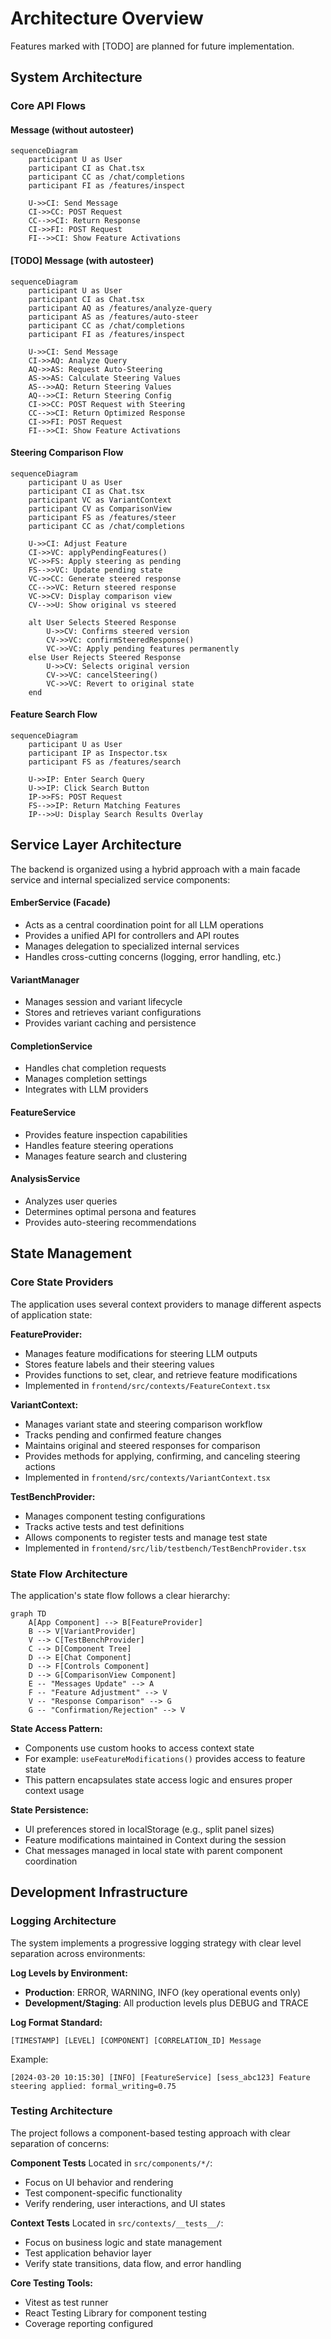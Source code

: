 # Architecture Overview

Features marked with [TODO] are planned for future implementation.

## System Architecture

### Core API Flows 

#### Message (without autosteer)
```mermaid
sequenceDiagram
    participant U as User
    participant CI as Chat.tsx
    participant CC as /chat/completions
    participant FI as /features/inspect
    
    U->>CI: Send Message
    CI->>CC: POST Request
    CC-->>CI: Return Response
    CI->>FI: POST Request
    FI-->>CI: Show Feature Activations
```

#### [TODO] Message (with autosteer)
```mermaid
sequenceDiagram
    participant U as User
    participant CI as Chat.tsx
    participant AQ as /features/analyze-query
    participant AS as /features/auto-steer
    participant CC as /chat/completions
    participant FI as /features/inspect
    
    U->>CI: Send Message
    CI->>AQ: Analyze Query
    AQ->>AS: Request Auto-Steering
    AS->>AS: Calculate Steering Values
    AS-->>AQ: Return Steering Values
    AQ-->>CI: Return Steering Config
    CI->>CC: POST Request with Steering
    CC-->>CI: Return Optimized Response
    CI->>FI: POST Request
    FI-->>CI: Show Feature Activations
```

#### Steering Comparison Flow
```mermaid
sequenceDiagram
    participant U as User
    participant CI as Chat.tsx
    participant VC as VariantContext
    participant CV as ComparisonView
    participant FS as /features/steer 
    participant CC as /chat/completions
    
    U->>CI: Adjust Feature
    CI->>VC: applyPendingFeatures()
    VC->>FS: Apply steering as pending
    FS-->>VC: Update pending state
    VC->>CC: Generate steered response
    CC-->>VC: Return steered response
    VC->>CV: Display comparison view
    CV-->>U: Show original vs steered
    
    alt User Selects Steered Response
        U->>CV: Confirms steered version
        CV->>VC: confirmSteeredResponse()
        VC->>VC: Apply pending features permanently
    else User Rejects Steered Response
        U->>CV: Selects original version
        CV->>VC: cancelSteering()
        VC->>VC: Revert to original state
    end
```

#### Feature Search Flow
```mermaid
sequenceDiagram
    participant U as User
    participant IP as Inspector.tsx
    participant FS as /features/search
    
    U->>IP: Enter Search Query
    U->>IP: Click Search Button
    IP->>FS: POST Request
    FS-->>IP: Return Matching Features
    IP-->>U: Display Search Results Overlay
```

## Service Layer Architecture
The backend is organized using a hybrid approach with a main facade service and internal specialized service components:

#### EmberService (Facade)
- Acts as a central coordination point for all LLM operations
- Provides a unified API for controllers and API routes
- Manages delegation to specialized internal services
- Handles cross-cutting concerns (logging, error handling, etc.)

#### VariantManager
- Manages session and variant lifecycle
- Stores and retrieves variant configurations
- Provides variant caching and persistence

#### CompletionService
- Handles chat completion requests
- Manages completion settings
- Integrates with LLM providers

#### FeatureService
- Provides feature inspection capabilities
- Handles feature steering operations
- Manages feature search and clustering

#### AnalysisService
- Analyzes user queries
- Determines optimal persona and features
- Provides auto-steering recommendations

## State Management

### Core State Providers

The application uses several context providers to manage different aspects of application state:

**FeatureProvider:**
- Manages feature modifications for steering LLM outputs
- Stores feature labels and their steering values
- Provides functions to set, clear, and retrieve feature modifications
- Implemented in `frontend/src/contexts/FeatureContext.tsx`

**VariantContext:**
- Manages variant state and steering comparison workflow
- Tracks pending and confirmed feature changes
- Maintains original and steered responses for comparison
- Provides methods for applying, confirming, and canceling steering actions
- Implemented in `frontend/src/contexts/VariantContext.tsx`

**TestBenchProvider:**
- Manages component testing configurations
- Tracks active tests and test definitions
- Allows components to register tests and manage test state
- Implemented in `frontend/src/lib/testbench/TestBenchProvider.tsx`

### State Flow Architecture

The application's state flow follows a clear hierarchy:

```mermaid
graph TD
    A[App Component] --> B[FeatureProvider]
    B --> V[VariantProvider]
    V --> C[TestBenchProvider]
    C --> D[Component Tree]
    D --> E[Chat Component]
    D --> F[Controls Component]
    D --> G[ComparisonView Component]
    E -- "Messages Update" --> A
    F -- "Feature Adjustment" --> V
    V -- "Response Comparison" --> G
    G -- "Confirmation/Rejection" --> V
```

**State Access Pattern:**
- Components use custom hooks to access context state
- For example: `useFeatureModifications()` provides access to feature state
- This pattern encapsulates state access logic and ensures proper context usage

**State Persistence:**
- UI preferences stored in localStorage (e.g., split panel sizes)
- Feature modifications maintained in Context during the session
- Chat messages managed in local state with parent component coordination

## Development Infrastructure

### Logging Architecture 

The system implements a progressive logging strategy with clear level separation across environments:

**Log Levels by Environment:**
- **Production**: ERROR, WARNING, INFO (key operational events only)
- **Development/Staging**: All production levels plus DEBUG and TRACE

**Log Format Standard:**
```
[TIMESTAMP] [LEVEL] [COMPONENT] [CORRELATION_ID] Message
```

Example:
```
[2024-03-20 10:15:30] [INFO] [FeatureService] [sess_abc123] Feature steering applied: formal_writing=0.75
```

### Testing Architecture 

The project follows a component-based testing approach with clear separation of concerns:

**Component Tests**
Located in `src/components/*/`:
- Focus on UI behavior and rendering
- Test component-specific functionality
- Verify rendering, user interactions, and UI states

**Context Tests**
Located in `src/contexts/__tests__/`:
- Focus on business logic and state management
- Test application behavior layer
- Verify state transitions, data flow, and error handling

**Core Testing Tools:**
- Vitest as test runner
- React Testing Library for component testing
- Coverage reporting configured
